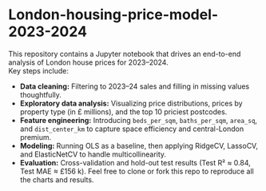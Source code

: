 # London-housing-price-model-2023-2024
This repository contains a Jupyter notebook that drives an end-to-end analysis of London house prices for 2023–2024.  
Key steps include:
- **Data cleaning:** Filtering to 2023–24 sales and filling in missing values thoughtfully.
- **Exploratory data analysis:** Visualizing price distributions, prices by property type (in £ millions), and the top 10 priciest postcodes.
- **Feature engineering:** Introducing `beds_per_sqm`, `baths_per_sqm`, `area_sq`, and `dist_center_km` to capture space efficiency and central-London premium.
- **Modeling:** Running OLS as a baseline, then applying RidgeCV, LassoCV, and ElasticNetCV to handle multicollinearity.
- **Evaluation:** Cross-validation and hold-out test results (Test R² ≈ 0.84, Test MAE ≈ £156 k).
Feel free to clone or fork this repo to reproduce all the charts and results.  
